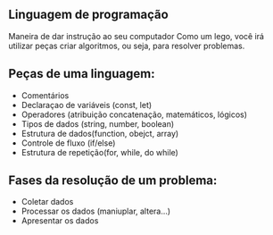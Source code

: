  ## Linguagem de programação

 Maneira de dar instrução ao seu computador
 Como um lego, você irá utilizar peças criar algoritmos, ou seja, para resolver problemas.

 ## Peças de uma linguagem:

- Comentários
- Declaraçao de variáveis (const, let)
- Operadores (atribuição concatenação, matemáticos, lógicos)
- Tipos de dados (string, number, boolean)
- Estrutura de dados(function, obejct, array)
- Controle de fluxo (if/else)
- Estrutura de repetição(for, while, do while)

## Fases da resolução de um problema:

- Coletar dados
- Processar os dados (maniuplar, altera...)
- Apresentar os dados